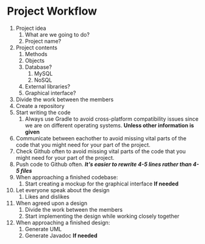 # Project Workflow
1. Project idea
    1. What are we going to do?
    2. Project name?
2. Project contents
    1. Methods
    2. Objects
    3. Database?
        1. MySQL
        2. NoSQL
    1. External libraries?
    2. Graphical interface?
3. Divide the work between the members
4. Create a repository
5. Start writing the code
    1. Always use Gradle to avoid cross-platform compatibility issues since we are on different operating systems. **Unless other information is given**
6. Communicate between eachother to avoid missing vital parts of the code that you might need for your part of the project.
7. Check Github often to avoid missing vital parts of the code that you might need for your part of the project.
8. Push code to Github often. ***It's easier to rewrite 4-5 lines rather than 4-5 files***
9. When approaching a finished codebase:
    1. Start creating a mockup for the graphical interface **If needed**
10. Let everyone speak about the design
    1. Likes and dislikes
11. When agreed upon a design
    1. Divide the work between the members
    2. Start implementing the design while working closely together
12. When approaching a finished design:
    1. Generate UML
    2. Generate Javadoc **If needed**
    
